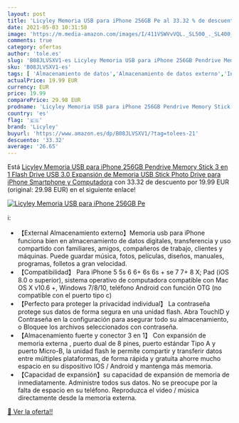 ```yaml
---
layout: post
title: 'Licyley Memoria USB para iPhone 256GB Pe al 33.32 % de descuento'
date: 2021-05-03 10:31:58
image: 'https://m.media-amazon.com/images/I/411VSWVvVQL._SL500_._SL400_.jpg'
comments: true
category: ofertas
author: 'tole.es'
slug: 'B08JLVSXV1-es Licyley Memoria USB para iPhone 256GB Pendrive Memory...'
sku: 'B08JLVSXV1-es'
tags: [ 'Almacenamiento de datos','Almacenamiento de datos externo','Informática','Memorias USB','iphone','licyley', ]
actualPrice: 19.99 EUR
currency: EUR
price: 19.99
comparePrice: 29.98 EUR
prodname: 'Licyley Memoria USB para iPhone 256GB Pendrive Memory Stick 3 en 1 Flash Drive USB 3.0 Expansión de Memoria USB Stick Photo Drive para iPhone Smartphone y Computadora'
country: 'es'
flag: '🇪🇸'
brand: 'Licyley'
buyurl: 'https://www.amazon.es/dp/B08JLVSXV1/?tag=tolees-21'
descuento: '33.32'
average: '26.65'
---
```


Está [Licyley Memoria USB para iPhone 256GB Pendrive Memory Stick 3 en 1 Flash Drive USB 3.0 Expansión de Memoria USB Stick Photo Drive para iPhone Smartphone y Computadora](https://www.amazon.es/dp/B08JLVSXV1/?tag=tolees-21) con 33.32 de descuento por 19.99 EUR (original: 29.98 EUR) en el siguiente enlace!

[![Licyley Memoria USB para iPhone 256GB Pe](https://m.media-amazon.com/images/I/411VSWVvVQL._SL500_._SL400_.jpg)](https://www.amazon.es/dp/B08JLVSXV1/?tag=tolees-21)

ℹ️:

- 【External Almacenamiento externo】Memoria usb para iPhone funciona bien en almacenamiento de datos digitales, transferencia y uso compartido con familiares, amigos, compañeros de trabajo, clientes y máquinas. Puede guardar música, fotos, películas, diseños, manuales, programas, folletos a gran velocidad.
- 【Compatibilidad】 Para iPhone 5 5s 6 6+ 6s 6s + se 7 7+ 8 X; Pad (iOS 8.0 o superior), sistema operativo de computadora compatible con Mac OS X v10.6 +, Windows 7/8/10, teléfono Android con función OTG (no compatible con el puerto tipo c)
- 【Perfecto para proteger la privacidad individual】 La contraseña protege sus datos de forma segura en una unidad flash. Abra TouchID y Contraseña en la configuración para asegurar todo su almacenamiento, o Bloquee los archivos seleccionados con contraseña.
- 【Almacenamiento fuerte y conector 3 en 1】 Con expansión de memoria externa , puerto dual de 8 pines, puerto estándar Tipo A y puerto Micro-B, la unidad flash le permite compartir y transferir datos entre múltiples plataformas, de forma rápida y gratuita ahorre mucho espacio en su dispositivo IOS / Android y mantenga más memoria.
- 【Capacidad de expansión】su capacidad de expansión de memoria de inmediatamente. Administre todos sus datos. No se preocupe por la falta de espacio en su teléfono. Reproduzca el video / música directamente desde la memoria externa.

[🛒 Ver la oferta!!](https://www.amazon.es/dp/B08JLVSXV1/?tag=tolees-21)
